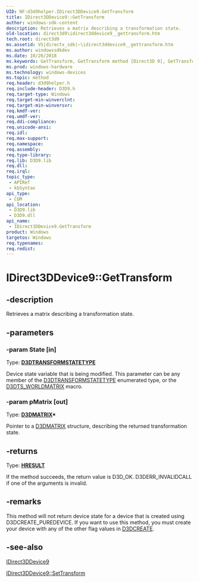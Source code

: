 ```yaml
---
UID: NF:d3d9helper.IDirect3DDevice9.GetTransform
title: IDirect3DDevice9::GetTransform
author: windows-sdk-content
description: Retrieves a matrix describing a transformation state.
old-location: direct3d9\idirect3ddevice9__gettransform.htm
tech.root: direct3d9
ms.assetid: VS|directx_sdk|~\idirect3ddevice9__gettransform.htm
ms.author: windowssdkdev
ms.date: 10/26/2018
ms.keywords: GetTransform, GetTransform method [Direct3D 9], GetTransform method [Direct3D 9],IDirect3DDevice9 interface, IDirect3DDevice9 interface [Direct3D 9],GetTransform method, IDirect3DDevice9.GetTransform, IDirect3DDevice9::GetTransform, a6b5ae1d-9cec-460e-5acb-c2e1bd7566e6, d3d9helper/IDirect3DDevice9::GetTransform, direct3d9.idirect3ddevice9__gettransform
ms.prod: windows-hardware
ms.technology: windows-devices
ms.topic: method
req.header: d3d9helper.h
req.include-header: D3D9.h
req.target-type: Windows
req.target-min-winverclnt: 
req.target-min-winversvr: 
req.kmdf-ver: 
req.umdf-ver: 
req.ddi-compliance: 
req.unicode-ansi: 
req.idl: 
req.max-support: 
req.namespace: 
req.assembly: 
req.type-library: 
req.lib: D3D9.lib
req.dll: 
req.irql: 
topic_type:
 - APIRef
 - kbSyntax
api_type:
 - COM
api_location:
 - D3D9.lib
 - D3D9.dll
api_name:
 - IDirect3DDevice9.GetTransform
product: Windows
targetos: Windows
req.typenames: 
req.redist: 
---
```


# IDirect3DDevice9::GetTransform


## -description


Retrieves a matrix describing a transformation state.


## -parameters




### -param State [in]

Type: <b><a href="https://msdn.microsoft.com/en-us/library/Bb172619(v=VS.85).aspx">D3DTRANSFORMSTATETYPE</a></b>

Device state variable that is being modified. This parameter can be any member of the <a href="https://msdn.microsoft.com/en-us/library/Bb172619(v=VS.85).aspx">D3DTRANSFORMSTATETYPE</a> enumerated type, or the <a href="https://msdn.microsoft.com/en-us/library/Bb172623(v=VS.85).aspx">D3DTS_WORLDMATRIX</a> macro. 


### -param pMatrix [out]

Type: <b><a href="https://msdn.microsoft.com/en-us/library/Bb172573(v=VS.85).aspx">D3DMATRIX</a>*</b>

Pointer to a 
    <a href="https://msdn.microsoft.com/en-us/library/Bb172573(v=VS.85).aspx">D3DMATRIX</a> structure, describing the returned transformation state. 


## -returns



Type: <b><a href="https://msdn.microsoft.com/en-us/library/Hh437604(v=VS.85).aspx">HRESULT</a></b>

If the method succeeds, the return value is D3D_OK. D3DERR_INVALIDCALL if one of the arguments is invalid.




## -remarks



This method will not return device state for a device that is created using D3DCREATE_PUREDEVICE. If you want to use this method, you must create your device with any of the other flag values in <a href="https://msdn.microsoft.com/en-us/library/Bb172527(v=VS.85).aspx">D3DCREATE</a>.
    





## -see-also




<a href="https://msdn.microsoft.com/en-us/library/Bb174336(v=VS.85).aspx">IDirect3DDevice9</a>



<a href="https://msdn.microsoft.com/en-us/library/Bb174463(v=VS.85).aspx">IDirect3DDevice9::SetTransform</a>
 

 

